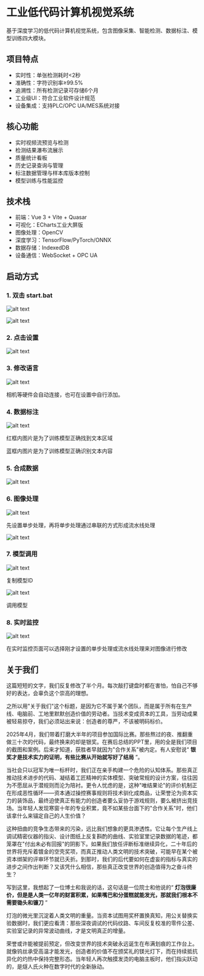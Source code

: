 # 工业低代码计算机视觉系统

基于深度学习的低代码计算机视觉系统，包含图像采集、智能检测、数据标注、模型训练四大模块。

## 项目特点

- 实时性：单张检测耗时<2秒
- 准确性：字符识别率≥99.5%
- 追溯性：所有检测记录可存储6个月
- 工业级UI：符合工业软件设计规范
- 设备集成：支持PLC/OPC UA/MES系统对接

## 核心功能

- 实时视频流预览与检测
- 检测结果瀑布流展示
- 质量统计看板
- 历史记录查询与管理
- 标注数据管理与样本库版本控制
- 模型训练与性能监控

## 技术栈

- 前端：Vue 3 + Vite + Quasar
- 可视化：ECharts工业大屏版
- 图像处理：OpenCV
- 深度学习：TensorFlow/PyTorch/ONNX
- 数据存储：IndexedDB
- 设备通信：WebSocket + OPC UA

## 启动方式

### 1. 双击 start.bat

![alt text](</README-PHOTOS/20250424051101.png>)

![alt text](</README-PHOTOS/20250424143027.png>)

### 2. 点击设置

![alt text](</README-PHOTOS/fc273eca3328921851e2d0ab130b5e4.png>)

### 3. 修改语言

![alt text](</README-PHOTOS/5d038ed7c1369f2d13502c354727de1.png>)

相机等硬件会自动连接，也可在设置中自行添加。

### 4. 数据标注

![alt text](</README-PHOTOS/b9014ec2a523cff7a627f09042641f4.png>)

红框内图片是为了训练模型正确找到文本区域

蓝框内图片是为了训练模型正确识别文本内容

### 5. 合成数据

![alt text](/README-PHOTOS/75c3321edb28ee14457d976652e6bc1.jpg)

### 6. 图像处理

![alt text](</README-PHOTOS/20250424143954.png>)

先设置单步处理，再将单步处理通过串联的方式形成流水线处理

![alt text](</README-PHOTOS/f193d218453a12e65a9970fa06f83dd.png>)

### 7. 模型调用

![alt text](</README-PHOTOS/1f45896e0e349076c2df3fa8cb65858.png>)

复制模型ID

![alt text](</README-PHOTOS/1745480781735.jpg>)

调用模型

### 8. 实时监控

![alt text](</README-PHOTOS/bd2d2785fbf9d294e2bd1fa87d5da99.jpg>)

在实时监控页面可以选择刚才设置的单步处理或流水线处理来对图像进行修改

## 关于我们

这篇短短的文字，我们反复修改了半个月。每次敲打键盘时都在害怕，怕自己不够好的表达，会辜负这个崇高的理想。

之所以用"关于我们"这个标题，是因为它不属于某个团队，而是属于所有在生产线、电脑前、工地里默默创造价值的劳动者。当技术变成资本的工具，当劳动成果被轻易掠夺，我们必须站出来说：创造者的尊严，不该被明码标价。

2025年4月，我们带着打磨大半年的项目参加国际比赛。那些熬过的夜、推翻重做三十次的代码，最终换来的却是银奖。在赛后总结的PPT里，用的全是我们项目的截图和案例。后来才知道，获胜者早就因为"合作关系"被内定。有人安慰说“ **银奖才是技术实力的证明，有些比赛从开始就写好了结局** ”。

当社会只以冠军为唯一标杆时，我们正在亲手构建一个危险的认知体系。那些真正推动技术进步的代码、凝结着工匠精神的实体模型、突破常规的设计方案，往往因为不愿屈从于潜规则而沦为陪衬。更令人忧虑的是，这种"唯结果论"的评价机制正在形成恶性循环——资本通过操控赛事规则将技术驯化成商品，让荣誉沦为资本实力的装饰品，最终迫使真正有能力的创造者要么妥协于游戏规则，要么被挤出竞技场。当年轻人发现寒窗十年的专业积累，竟不如某些台面下的"合作关系"时，他们该拿什么来锚定自己的人生价值？

这种扭曲的竞争生态带来的污染，远比我们想象的更具渗透性。它让每个生产线上调试精密仪器的指尖、设计图纸上反复斟酌的曲线、实验室里记录数据的笔迹，都笼罩在"付出未必有回报"的阴影下。如果我们放任评断标准继续异化，二十年后的世界将充斥着镀金的空壳奖项，而真正推动人类文明的技术突破，可能早在某个被资本绑架的评审环节就已夭折。到那时，我们的后代要如何在虚妄的指标与真实的进步之间作出判断？又该凭什么相信，那些真正改变世界的创造值得为之奋斗终生？

写到这里，我想起了一位博士和我说的话，这句话是一位院士和他说的“ **灯泡很廉价，但是是人类一亿年的财富积累，如果嘴巴和分蛋糕就能发光，那就我们根本不需要锄头和镰刀** ”

灯泡的微光里沉淀着人类文明的重量。当资本试图用奖杯置换真知，用公关替换实验数据时，我们更应看清：那些深夜调试的代码纹路、车间反复校准的零件公差、实验室记录的异常波动曲线，才是文明真正的增量。

荣誉或许能被提前预定，但改变世界的技术突破永远诞生在布满划痕的工作台上。就像钨丝承受高温才能发光，创造者的价值不在颁奖礼的镁光灯下，而在持续抵抗异化的灼热中保持完整形态。当年轻人再次触摸发烫的电脑主板时，他们指尖跃动的，是燧人氏火种在数字时代的全新脉动。
